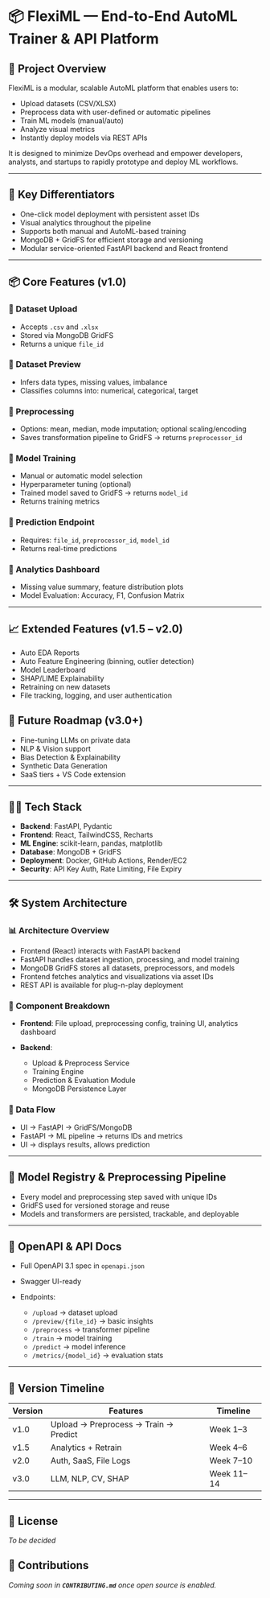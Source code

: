 # 📦 FlexiML — End-to-End AutoML Trainer & API Platform

## 🚀 Project Overview

FlexiML is a modular, scalable AutoML platform that enables users to:

* Upload datasets (CSV/XLSX)
* Preprocess data with user-defined or automatic pipelines
* Train ML models (manual/auto)
* Analyze visual metrics
* Instantly deploy models via REST APIs

It is designed to minimize DevOps overhead and empower developers, analysts, and startups to rapidly prototype and deploy ML workflows.

---

## 🧠 Key Differentiators

* One-click model deployment with persistent asset IDs
* Visual analytics throughout the pipeline
* Supports both manual and AutoML-based training
* MongoDB + GridFS for efficient storage and versioning
* Modular service-oriented FastAPI backend and React frontend

---

## 📦 Core Features (v1.0)

### 🔹 Dataset Upload

* Accepts `.csv` and `.xlsx`
* Stored via MongoDB GridFS
* Returns a unique `file_id`

### 🔹 Dataset Preview

* Infers data types, missing values, imbalance
* Classifies columns into: numerical, categorical, target

### 🔹 Preprocessing

* Options: mean, median, mode imputation; optional scaling/encoding
* Saves transformation pipeline to GridFS → returns `preprocessor_id`

### 🔹 Model Training

* Manual or automatic model selection
* Hyperparameter tuning (optional)
* Trained model saved to GridFS → returns `model_id`
* Returns training metrics

### 🔹 Prediction Endpoint

* Requires: `file_id`, `preprocessor_id`, `model_id`
* Returns real-time predictions

### 🔹 Analytics Dashboard

* Missing value summary, feature distribution plots
* Model Evaluation: Accuracy, F1, Confusion Matrix

---

## 📈 Extended Features (v1.5 – v2.0)

* Auto EDA Reports
* Auto Feature Engineering (binning, outlier detection)
* Model Leaderboard
* SHAP/LIME Explainability
* Retraining on new datasets
* File tracking, logging, and user authentication

## 🔬 Future Roadmap (v3.0+)

* Fine-tuning LLMs on private data
* NLP & Vision support
* Bias Detection & Explainability
* Synthetic Data Generation
* SaaS tiers + VS Code extension

---

## 🧑‍💻 Tech Stack

* **Backend**: FastAPI, Pydantic
* **Frontend**: React, TailwindCSS, Recharts
* **ML Engine**: scikit-learn, pandas, matplotlib
* **Database**: MongoDB + GridFS
* **Deployment**: Docker, GitHub Actions, Render/EC2
* **Security**: API Key Auth, Rate Limiting, File Expiry

---

## 🛠️ System Architecture

### 📊 Architecture Overview

* Frontend (React) interacts with FastAPI backend
* FastAPI handles dataset ingestion, processing, and model training
* MongoDB GridFS stores all datasets, preprocessors, and models
* Frontend fetches analytics and visualizations via asset IDs
* REST API is available for plug-n-play deployment

### 📁 Component Breakdown

* **Frontend**: File upload, preprocessing config, training UI, analytics dashboard
* **Backend**:

  * Upload & Preprocess Service
  * Training Engine
  * Prediction & Evaluation Module
  * MongoDB Persistence Layer

### 🔄 Data Flow

* UI → FastAPI → GridFS/MongoDB
* FastAPI → ML pipeline → returns IDs and metrics
* UI → displays results, allows prediction

---

## 🧩 Model Registry & Preprocessing Pipeline

* Every model and preprocessing step saved with unique IDs
* GridFS used for versioned storage and reuse
* Models and transformers are persisted, trackable, and deployable

---

## 📜 OpenAPI & API Docs

* Full OpenAPI 3.1 spec in `openapi.json`
* Swagger UI-ready
* Endpoints:

  * `/upload` → dataset upload
  * `/preview/{file_id}` → basic insights
  * `/preprocess` → transformer pipeline
  * `/train` → model training
  * `/predict` → model inference
  * `/metrics/{model_id}` → evaluation stats

---

## 📅 Version Timeline

| Version | Features                              | Timeline   |
| ------- | ------------------------------------- | ---------- |
| v1.0    | Upload → Preprocess → Train → Predict | Week 1–3   |
| v1.5    | Analytics + Retrain                   | Week 4–6   |
| v2.0    | Auth, SaaS, File Logs                 | Week 7–10  |
| v3.0    | LLM, NLP, CV, SHAP                    | Week 11–14 |

---

## 🧾 License

*To be decided*

## 📄 Contributions

*Coming soon in **`CONTRIBUTING.md`** once open source is enabled.*
